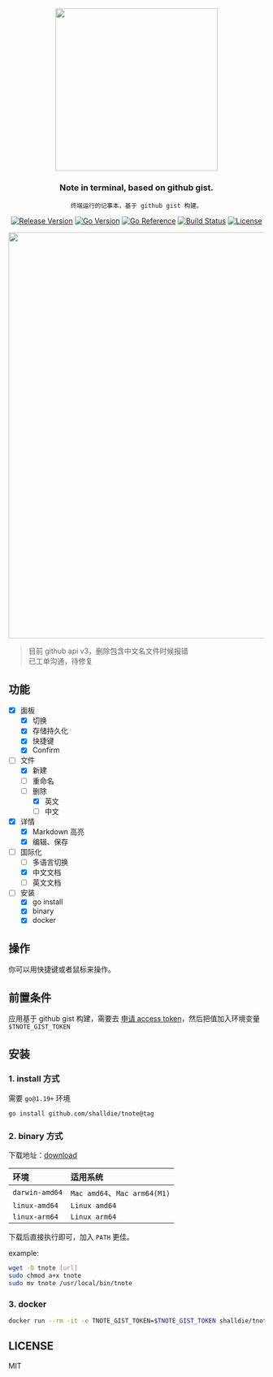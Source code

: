 <!-- 封面区域 -->
<div align="center">

<img src="https://user-images.githubusercontent.com/9987486/229472271-62a5d923-f7b7-416c-913e-c842ecc2de4d.png" width="320" />

### Note in terminal, based on github gist.

`终端运行的记事本，基于 github gist 构建。`

[![Release Version](https://img.shields.io/github/v/release/shalldie/tnote?display_name=tag&logo=github&style=flat-square)](https://github.com/shalldie/tnote)
[![Go Version](https://img.shields.io/github/go-mod/go-version/shalldie/tnote?label=go&logo=go&style=flat-square)](https://github.com/shalldie/tnote)
[![Go Reference](https://pkg.go.dev/badge/github.com/shalldie/tnote.svg)](https://pkg.go.dev/github.com/shalldie/tnote)
[![Build Status](https://img.shields.io/github/actions/workflow/status/shalldie/tnote/ci.yml?branch=master&label=build&logo=github&style=flat-square)](https://github.com/shalldie/tnote/actions)
[![License](https://img.shields.io/github/license/shalldie/tnote?logo=github&style=flat-square)](https://github.com/shalldie/tnote)

<img src="https://user-images.githubusercontent.com/9987486/229672987-6cc48582-fed0-4537-8192-aa2780cf1316.png" width="800">

</div>

<!-- 封面区域 end -->

> 目前 github api v3，删除包含中文名文件时候报错 <br>
> 已工单沟通，待修复

## 功能

- [x] 面板
  - [x] 切换
  - [x] 存储持久化
  - [x] 快捷键
  - [x] Confirm
- [ ] 文件
  - [x] 新建
  - [ ] 重命名
  - [ ] 删除
    - [x] 英文
    - [ ] 中文
- [x] 详情
  - [x] Markdown 高亮
  - [x] 编辑、保存
- [ ] 国际化
  - [ ] 多语言切换
  - [x] 中文文档
  - [ ] 英文文档
- [ ] 安装
  - [x] go install
  - [x] binary
  - [x] docker

## 操作

你可以用快捷键或者鼠标来操作。

## 前置条件

应用基于 github gist 构建，需要去 [申请 access token](https://github.com/settings/tokens/new)，然后把值加入环境变量 `$TNOTE_GIST_TOKEN`

## 安装

### 1. install 方式

需要 `go@1.19+` 环境

```bash
go install github.com/shalldie/tnote@tag
```

### 2. binary 方式

下载地址：[download](https://github.com/shalldie/tnote/releases)

| 环境           | 适用系统                     |
| :------------- | :--------------------------- |
| `darwin-amd64` | `Mac amd64`、`Mac arm64(M1)` |
| `linux-amd64`  | `Linux amd64`                |
| `linux-arm64`  | `Linux arm64`                |

下载后直接执行即可，加入 `PATH` 更佳。

example:

```bash
wget -O tnote [url]
sudo chmod a+x tnote
sudo mv tnote /usr/local/bin/tnote
```

### 3. docker

```bash
docker run --rm -it -e TNOTE_GIST_TOKEN=$TNOTE_GIST_TOKEN shalldie/tnote
```

## LICENSE

MIT
